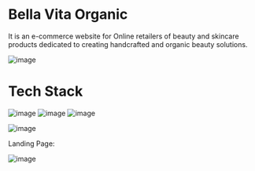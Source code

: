 # Bella Vita Organic
It is an e-commerce website for Online retailers of beauty and skincare products dedicated to creating handcrafted and organic beauty solutions.

![image](https://user-images.githubusercontent.com/112688918/214105126-9407cdf0-8d7b-46a6-8147-f5199f8cb58f.png)
 # Tech Stack
 ![image](https://user-images.githubusercontent.com/112688918/214105893-7aa2504c-4eff-4da4-a041-80350bed3de9.png) ![image](https://user-images.githubusercontent.com/112688918/214105934-0494640c-f481-4ef1-badc-e32b8b958634.png) ![image](https://user-images.githubusercontent.com/112688918/214105986-2d021781-7d1e-49d6-9051-07b008d44cce.png)



![image](https://user-images.githubusercontent.com/112688918/214105684-81362727-5c2f-48d4-8642-4722a67d88ee.png)


Landing Page:

![image](https://user-images.githubusercontent.com/112688918/214110667-77ccc8ff-d069-424d-9a06-f69642fabb8a.png)



 
